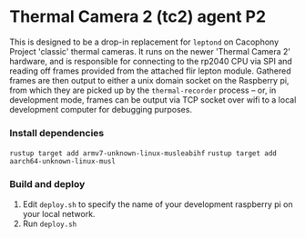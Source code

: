 # Thermal Camera 2 (tc2) agent P2

This is designed to be a drop-in replacement for `leptond` on Cacophony Project 'classic' thermal cameras.
It runs on the newer 'Thermal Camera 2' hardware, and is responsible for connecting to the rp2040 CPU via SPI and reading off frames provided from the attached flir lepton module.
Gathered frames are then output to either a unix domain socket on the Raspberry pi, from which they are picked up by the `thermal-recorder` process – or, in development mode, frames can be output via TCP socket over wifi to a local development computer for debugging purposes. 

### Install dependencies 
`rustup target add armv7-unknown-linux-musleabihf`
`rustup target add aarch64-unknown-linux-musl`
### Build and deploy
1. Edit `deploy.sh` to specify the name of your development raspberry pi on your local network.
2. Run `deploy.sh`
